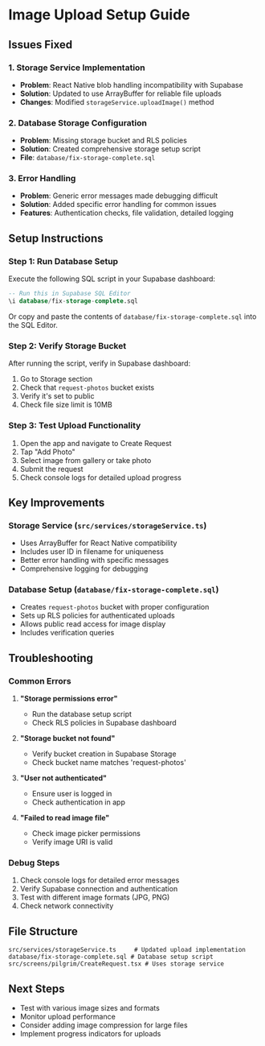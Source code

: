 # Image Upload Setup Guide

## Issues Fixed

### 1. Storage Service Implementation
- **Problem**: React Native blob handling incompatibility with Supabase
- **Solution**: Updated to use ArrayBuffer for reliable file uploads
- **Changes**: Modified `storageService.uploadImage()` method

### 2. Database Storage Configuration
- **Problem**: Missing storage bucket and RLS policies
- **Solution**: Created comprehensive storage setup script
- **File**: `database/fix-storage-complete.sql`

### 3. Error Handling
- **Problem**: Generic error messages made debugging difficult
- **Solution**: Added specific error handling for common issues
- **Features**: Authentication checks, file validation, detailed logging

## Setup Instructions

### Step 1: Run Database Setup
Execute the following SQL script in your Supabase dashboard:

```sql
-- Run this in Supabase SQL Editor
\i database/fix-storage-complete.sql
```

Or copy and paste the contents of `database/fix-storage-complete.sql` into the SQL Editor.

### Step 2: Verify Storage Bucket
After running the script, verify in Supabase dashboard:
1. Go to Storage section
2. Check that `request-photos` bucket exists
3. Verify it's set to public
4. Check file size limit is 10MB

### Step 3: Test Upload Functionality
1. Open the app and navigate to Create Request
2. Tap "Add Photo" 
3. Select image from gallery or take photo
4. Submit the request
5. Check console logs for detailed upload progress

## Key Improvements

### Storage Service (`src/services/storageService.ts`)
- Uses ArrayBuffer for React Native compatibility
- Includes user ID in filename for uniqueness
- Better error handling with specific messages
- Comprehensive logging for debugging

### Database Setup (`database/fix-storage-complete.sql`)
- Creates `request-photos` bucket with proper configuration
- Sets up RLS policies for authenticated uploads
- Allows public read access for image display
- Includes verification queries

## Troubleshooting

### Common Errors

1. **"Storage permissions error"**
   - Run the database setup script
   - Check RLS policies in Supabase dashboard

2. **"Storage bucket not found"**
   - Verify bucket creation in Supabase Storage
   - Check bucket name matches 'request-photos'

3. **"User not authenticated"**
   - Ensure user is logged in
   - Check authentication in app

4. **"Failed to read image file"**
   - Check image picker permissions
   - Verify image URI is valid

### Debug Steps
1. Check console logs for detailed error messages
2. Verify Supabase connection and authentication
3. Test with different image formats (JPG, PNG)
4. Check network connectivity

## File Structure
```
src/services/storageService.ts     # Updated upload implementation
database/fix-storage-complete.sql # Database setup script
src/screens/pilgrim/CreateRequest.tsx # Uses storage service
```

## Next Steps
- Test with various image sizes and formats
- Monitor upload performance
- Consider adding image compression for large files
- Implement progress indicators for uploads
